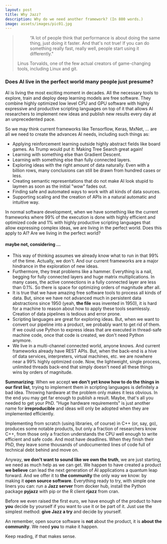 ```yaml
---
layout: post
title: Why Jazz?
description: Why do we need another framework? (In 800 words.)
image: assets/images/pic01.jpg
---
```

<blockquote>
<dl>
	<dd>
		<p>“A lot of people think that performance is about doing the same thing, just doing it faster. And that's not true! If you can do
		something really fast, really well, people start using it differently."</p>
	</dd>
	<dt>Linus Torvalds, one of the few actual creators of game-changing tools, including Linux and git.</dt>
</dl></blockquote>


<h3>Does AI live in the perfect world many people just presume?</h3>

AI is living the most exciting moment in decades. All the necessary tools to explore, train and deploy deep learning models are free software.
They combine highly optimized low level CPU and GPU software with highly expressive and productive scripting languages on top
of it that allows AI researchers to implement new ideas and publish new results every day at an unprecedented pace.

So we may think current frameworks like Tensorflow, Keras, MxNet, ... are all we need to create the advances AI needs, including such things as:

<ul>
	<li>Applying reinforcement learning outside highly abstract fields like board games. As Trump would put it: Making Tree Search great again!</li>
	<li>Learning with something else than Gradient Descent.</li>
	<li>Learning with something else than fully connected layers.</li>
	<li>Exploring ideas with the right amount of data naturally. Even with a billion rows, many conclusions can still be drawn from hundred
	cases or less.</li>
	<li>Creating semantic representations that do not make AI look stupid to laymen as soon as the initial "wow" fades out.</li>
	<li>Finding safe and automated ways to work with all kinds of data sources.</li>
	<li>Supporting scaling and the creation of APIs in a natural automatic and intuitive way.</li>
</ul>

In normal software development, when we have something like the current frameworks where 99% of the execution is done with highly
efficient and optimized code and 1% with highly productive scripting languages that allow expressing complex ideas, we are living in the
perfect world. Does this apply to AI? Are we living in the perfect world?

<h4>maybe not, considering ...</h4>
<ul>
	<li>This way of thinking assumes we already know what to run in that 99% of the time. Actually, we don't. And our current frameworks are
	a major hindrance in the exploration of new ideas.</li>
	<li>Furthermore, they treat problems like a hammer. Everything is a nail, begging for fully connected layers and huge matrix multiplications.
	In many cases, the active connections in a fully connected layer are less than 0.1%. So there is space for optimizing orders of magnitude
	after all.</li>
	<li>It is true that we have amazing free software tools to process all kinds of data. But, since we have not advanced much in persistent
	data abstractions since 1950 (yeah, <b>the file</b> was invented in 1950), it is hard for a machine to reason about how to apply these
	tools seamlessly. Creation of data pipelines is tedious and error prone.</li>
	<li>Scripting languages are great for exploring ideas. But, when we want to convert our pipeline into a product, we probably want to get
	rid of them. If we could use Python to express ideas that are executed in thread-safe machine code, once that code is created, we don't
	need Python anymore.</li>
	<li>We live in a multi-channel connected world, anyone knows. And current frameworks already have REST APIs. But, when the back-end is a
	hive of data services, interpreters, virtual machines, etc. we are nowhere near a 99% highly optimized code. Now, the lightweight, single
	process, unlimited threads back-end that simply doesn't need all these things wins by orders of magnitude.</li>
</ul>

**Summarizing**: When we accept **we don't yet know how to do the things in our first list**, trying to implement them in scripting languages is
definitely a bad idea. Throwing hardware at the problem only makes it less obvious. In the end you may get far enough to publish a result. Maybe,
that's all you needed to get your PhD. "Huge hardware requirements" is just another name for **irreproducible** and ideas will only be adopted
when they are implemented efficiently.

Implementing from scratch (using libraries, of course) in C++ (or, say, go), produces some notable products, but only a fraction of researchers
know C++, from those only a fraction understands the CPU well enough to write efficient and safe code. And most have deadlines.
When they finish their PhD, they leave some thousands of undocumented lines of code full of technical debt behind and move on.

Anyway, **we don't want to sound like we own the truth**, we are just starting, we need as much help as we can get. We happen to have created
a product **we believe** can lead the next generation of AI applications a quantum leap forward. And we offer it to **the community** the only
way we know: by making it **open source software**. Everything ready to try, with simple one liners you can: run a **Jazz server** from docker
hub, install the Python package **pyjazz** with pip or the R client **rjazz** from cran.

Before we even raised the first euro, we have enough of the product to have <b>you</b> decide by yourself if you want to use it or be part
of it. Just use the simplest method: <b>give Jazz a try</b> and decide by yourself.

An remember, open source software is **not** about the product, it is **about the community**. We need **you** to make it happen.


Keep reading, if that makes sense.
